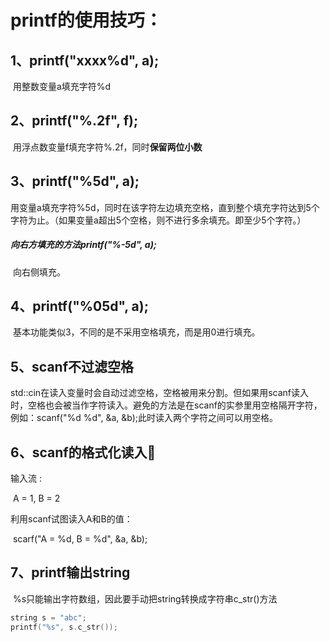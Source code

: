 # printf的使用技巧：

## 	1、printf("xxxx%d", a);

​		用整数变量a填充字符%d



## 	2、printf("%.2f", f);

​		用浮点数变量f填充字符%.2f，同时**保留两位小数**



## 	3、printf("%5d", a);

​		用变量a填充字符%5d，同时在该字符左边填充空格，直到整个填充字符达到5个字符为止。（如果变量a超出5个空格，则不进行多余填充。即至少5个字符。）

##### 		向右方填充的方法printf("%-5d", a);

​		向右侧填充。



## 	4、printf("%05d", a);

​		基本功能类似3，不同的是不采用空格填充，而是用0进行填充。



## 	5、scanf不过滤空格

​		std::cin在读入变量时会自动过滤空格，空格被用来分割。但如果用scanf读入时，空格也会被当作字符读入。避免的方法是在scanf的实参里用空格隔开字符，例如：scanf("%d %d", &a, &b);此时读入两个字符之间可以用空格。



## 6、scanf的格式化读入🐂

输入流 :	

​	A = 1, B = 2

利用scanf试图读入A和B的值：

​	scarf("A = %d, B = %d", &a, &b);

## 7、printf输出string

​	%s只能输出字符数组，因此要手动把string转换成字符串c_str()方法

```C++
string s = "abc";
printf("%s", s.c_str());
```

